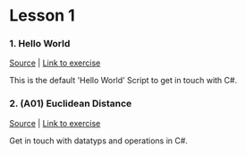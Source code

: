 # Lesson 1

### 1. Hello World
[Source](./hello_world/ExerciseSolution/) | [Link to exercise](http://fsr.github.io/csharp-lessons/exercises/00_hello_world.html)

This is the default 'Hello World' Script to get in touch with C#.

### 2. (A01) Euclidean Distance
[Source](./a01_euclidean_distance/ExerciseSolution/) | [Link to exercise](http://fsr.github.io/csharp-lessons/exercises/A01_calculate_euclidean_distance.html)

Get in touch with datatyps and operations in C#.